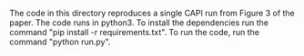 The code in this directory reproduces a single CAPI run from Figure 3 of the paper.
The code runs in python3.
To install the dependencies run the command "pip install -r requirements.txt".
To run the code, run the command "python run.py".
